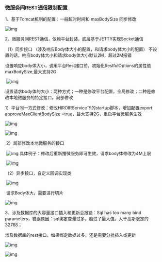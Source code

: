 ### 微服务间REST通信限制配置

1、基于Tomcat机制的配置：一般超时时间和 maxBodySize 同步修改

![img](http://image.huawei.com/tiny-lts/v1/images/428c82752d9a0b20df80_1035x188.png@900-0-90-f.png)

2、微服务间REST通信，依赖平台封装，底层基于JETTY实现Socket通信

  （1）同步接口 （涉及响应Body体大小的配置，和请求body体大小的配置） 不设置的话，响应body体大小和请求body体大小默认2M，超过2M报错

​            设置响应body体大小，调用平台Rest接口前，初始化RestfulOptions的属性值maxBodySize,最大支持2G    

​      ![img](http://image.huawei.com/tiny-lts/v1/images/ad1c52752da48a4029a1_1459x760.png@900-0-90-f.png)

​           设置请求body体的大小：两种方式；一种是修改平台配置，全局修改；二种是修改本地微服务的特定接口，局部修改

​             1）平台同一方式修改：修改HIROIRService下的startup脚本，增加配置export approveMaxClientBodySize =true，最大支持2G，重启平台微服务生效

![img](http://image.huawei.com/tiny-lts/v1/images/3411f2752da9f4c1a860_874x151.png@900-0-90-f.png)

  ![img](http://image.huawei.com/tiny-lts/v1/images/4e8d72752daa5ff03bd2_639x170.png@900-0-90-f.png)

​            2）局部修改本地微服务的接口

​    ![img](http://image.huawei.com/tiny-lts/v1/images/939712752dad7015bc3b_1166x346.png@900-0-90-f.png)
          具体例子：修改后重新推微服务即可生效，请求body体修改为4M上限

​    ![img](http://image.huawei.com/tiny-lts/v1/images/67b2c2752dae6a013ede_990x209.png@900-0-90-f.png)

   

（2）异步接口，自定义回调实现类

​    ![img](http://image.huawei.com/tiny-lts/v1/images/47e3d2752db16ed60e7a_1278x284.png@900-0-90-f.png)

​      请求Body体大，需要进行切片

   ![img](http://image.huawei.com/tiny-lts/v1/images/11c992752db2ffeb5115_387x21.png@900-0-90-f.png)

3、涉及数据库的大容量接口插入和更新会报错：Sql has too many bind parameters，错误原因：sql绑定变量过多，超过了最大值。大于高斯限定的32768；

涉及数据库的rest接口，如果绑定数据过多，还是需要分批插入或更新

![img](http://image.huawei.com/tiny-lts/v1/images/914a02752db81917f75b_1820x275.png@900-0-90-f.png)

![img](http://image.huawei.com/tiny-lts/v1/images/607252752db4a45da0a3_1826x358.png@900-0-90-f.png)